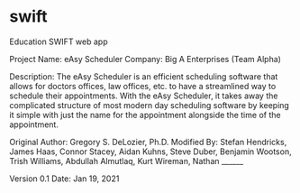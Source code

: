 # swift
Education SWIFT web app

Project Name: eAsy Scheduler
Company: Big A Enterprises (Team Alpha)

Description: The eAsy Scheduler is an efficient scheduling software that allows for doctors offices, law offices, etc. to have a streamlined way to schedule their appointments. With the eAsy Scheduler, it takes away the complicated structure of most modern day scheduling software by keeping it simple with just the name for the appointment alongside the time of the appointment. 


Original Author: Gregory S. DeLozier, Ph.D.
Modified By: Stefan Hendricks, James Haas, Connor Stacey, Aidan Kuhns, Steve Duber, Benjamin Wootson, Trish Williams, Abdullah Almutlaq, Kurt Wireman, Nathan ______

Version 0.1 Date: Jan 19, 2021

